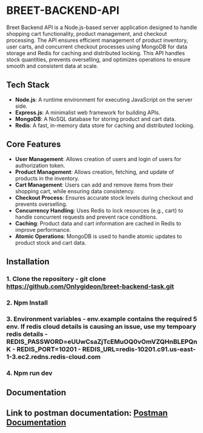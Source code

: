 # BREET-BACKEND-API

Breet Backend API is a Node.js-based server application designed to handle shopping cart functionality, product management, and checkout processing. The API ensures efficient management of product inventory, user carts, and concurrent checkout processes using MongoDB for data storage and Redis for caching and distributed locking. This API handles stock quantities, prevents overselling, and optimizes operations to ensure smooth and consistent data at scale.

## Tech Stack

- **Node.js**: A runtime environment for executing JavaScript on the server side.
- **Express.js**: A minimalist web framework for building APIs.
- **MongoDB**: A NoSQL database for storing product and cart data.
- **Redis**: A fast, in-memory data store for caching and distributed locking.

## Core Features

- **User Management**: Allows creation of users and login of users for authorization token.
- **Product Management**: Allows creation, fetching, and update of products in the inventory.
- **Cart Management**: Users can add and remove items from their shopping cart, while ensuring data consistency.
- **Checkout Process**: Ensures accurate stock levels during checkout and prevents overselling.
- **Concurrency Handling**: Uses Redis to lock resources (e.g., cart) to handle concurrent requests and prevent race conditions.
- **Caching**: Product data and cart information are cached in Redis to improve performance.
- **Atomic Operations**: MongoDB is used to handle atomic updates to product stock and cart data.

## Installation

### 1. Clone the repository - git clone https://github.com/Onlygideon/breet-backend-task.git

### 2. Npm Install

### 3. Environment variables - env.example contains the required 5 env. If redis cloud details is causing an issue, use my tempoary redis details - REDIS_PASSWORD=eUUwCsaZjTcEMuOQ0vOmVZQHnBLEPQnK - REDIS_PORT=10201 - REDIS_URL=redis-10201.c91.us-east-1-3.ec2.redns.redis-cloud.com

### 4. Npm run dev

## Documentation

## Link to postman documentation: [Postman Documentation](https://documenter.getpostman.com/view/15715947/2sB2j1hCgP)
